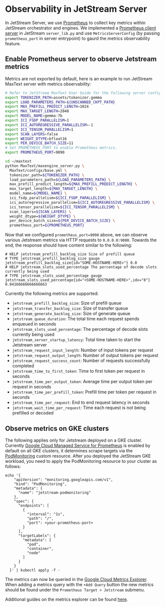 # Observability in JetStream Server

In JetStream Server, we use [Prometheus](https://prometheus.io/docs/introduction/overview/) to collect key metrics within JetStream orchestrator and engines. We implemented a [Prometheus client server](https://prometheus.github.io/client_python/exporting/http/) in JetStream `server_lib.py` and use `MetricsServerConfig` (by passing `prometheus_port` in server entrypoint) to gaurd the metrics observability feature.

## Enable Prometheus server to observe Jetstream metrics

Metrics are not exported by default, here is an example to run JetStream MaxText server with metrics observability:

```bash
# Refer to JetStream MaxText User Guide for the following server config.
export TOKENIZER_PATH=assets/tokenizer.gemma
export LOAD_PARAMETERS_PATH=${UNSCANNED_CKPT_PATH}
export MAX_PREFILL_PREDICT_LENGTH=1024
export MAX_TARGET_LENGTH=2048
export MODEL_NAME=gemma-7b
export ICI_FSDP_PARALLELISM=1
export ICI_AUTOREGRESSIVE_PARALLELISM=-1
export ICI_TENSOR_PARALLELISM=1
export SCAN_LAYERS=false
export WEIGHT_DTYPE=bfloat16
export PER_DEVICE_BATCH_SIZE=11
# Set PROMETHEUS_PORT to enable Prometheus metrics.
export PROMETHEUS_PORT=9090

cd ~/maxtext
python MaxText/maxengine_server.py \
  MaxText/configs/base.yml \
  tokenizer_path=${TOKENIZER_PATH} \
  load_parameters_path=${LOAD_PARAMETERS_PATH} \
  max_prefill_predict_length=${MAX_PREFILL_PREDICT_LENGTH} \
  max_target_length=${MAX_TARGET_LENGTH} \
  model_name=${MODEL_NAME} \
  ici_fsdp_parallelism=${ICI_FSDP_PARALLELISM} \
  ici_autoregressive_parallelism=${ICI_AUTOREGRESSIVE_PARALLELISM} \
  ici_tensor_parallelism=${ICI_TENSOR_PARALLELISM} \
  scan_layers=${SCAN_LAYERS} \
  weight_dtype=${WEIGHT_DTYPE} \
  per_device_batch_size=${PER_DEVICE_BATCH_SIZE} \
  prometheus_port=${PROMETHEUS_PORT}
```

Now that we configured `prometheus_port=9090` above, we can observe various Jetstream metrics via HTTP requests to `0.0.0.0:9000`. Towards the end, the response should have content similar to the following:

```
# HELP jetstream_prefill_backlog_size Size of prefill queue
# TYPE jetstream_prefill_backlog_size gauge
jetstream_prefill_backlog_size{id="SOME-HOSTNAME-HERE>"} 0.0
# HELP jetstream_slots_used_percentage The percentage of decode slots currently being used
# TYPE jetstream_slots_used_percentage gauge
jetstream_slots_used_percentage{id="<SOME-HOSTNAME-HERE>",idx="0"} 0.04166666666666663
```

Currently the following metrics are supported:
 - `jetstream_prefill_backlog_size`: Size of prefill queue
 - `jetstream_transfer_backlog_size`: Size of transfer queue
 - `jetstream_generate_backlog_size`: Size of generate queue
 - `jetstream_queue_duration`: The total time each request spends enqueued in seconds
 - `jetstream_slots_used_percentage`: The percentage of decode slots currently being used
 - `jetstream_server_startup_latency`: Total time taken to start the Jetstream server
 - `jetstream_request_input_length`: Number of input tokens per request
 - `jetstream_request_output_length`: Number of output tokens per request
 - `jetstream_request_success_count`: Number of requests successfully completed
 - `jetstream_time_to_first_token`: Time to first token per request in seconds
 - `jetstream_time_per_output_token`: Average time per output token per request in seconds
 - `jetstream_time_per_prefill_token`: Prefill time per token per request in seconds
 - `jetstream_time_per_request`: End to end request latency in seconds
 - `jetstream_wait_time_per_request`: Time each request is not being prefilled or decoded

## Observe metrics on GKE clusters

The following applies only for Jetstream deployed on a GKE cluster. Currently [Google Cloud Managed Service for Prometheus](https://cloud.google.com/stackdriver/docs/managed-prometheus) is enabled by default on all GKE clusters, it determines scrape targets via the [PodMonitoring](https://github.com/GoogleCloudPlatform/prometheus-engine/blob/v0.10.0/doc/api.md#podmonitoring) custom resource. After you deployed the JetStream GKE workload, you need to apply the PodMonitoring resource to your cluster as follows:

```
echo '{
    "apiVersion": "monitoring.googleapis.com/v1",
    "kind": "PodMonitoring",
    "metadata": {
      "name": "jetstream-podmonitoring"
    },
    "spec": {
      "endpoints": [
        {
          "interval": "1s",
          "path": "/",
          "port": <your-prometheus-port>
        }
      ],
      "targetLabels": {
        "metadata": [
          "pod",
          "container",
          "node"
        ]
      }
    }
  }' | kubectl apply -f -
  ```

The metrics can now be queried in the [Google Cloud Metrics Explorer](https://pantheon.corp.google.com/monitoring/metrics-explorer). When adding a metrics query with the `+Add Query` button the new metrics should be found under the `Prometheus Target > Jetstream` submenu.

Additional guides on the metrics explorer can be found [here](https://cloud.google.com/monitoring/charts/metrics-selector).